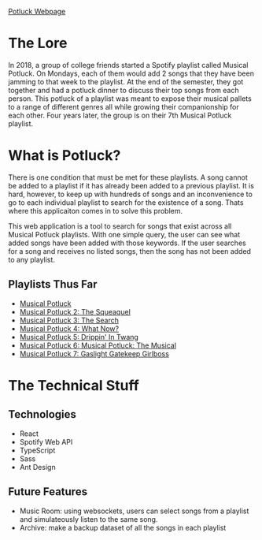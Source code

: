 [Potluck Webpage](https://nrenteria98.github.io/potluck/)

# The Lore
In 2018, a group of college friends started a Spotify playlist called Musical Potluck. On Mondays, each of them would add 2 songs that they have been jamming to that week to the playlist. At the end of the semester, they got together and had a potluck dinner to discuss their top songs from each person. This potluck of a playlist was meant to expose their musical pallets to a range of different genres all while growing their companionship for each other. Four years later, the group is on their 7th Musical Potluck playlist.

# What is Potluck?
There is one condition that must be met for these playlists. A song cannot be added to a playlist if it has already been added to a previous playlist. It is hard, however, to keep up with hundreds of songs and an inconvenience to go to each individual playlist to search for the existence of a song. Thats where this applicaiton comes in to solve this problem.

This web application is a tool to search for songs that exist across all Musical Potluck playlists. With one simple query, the user can see what added songs have been added with those keywords. If the user searches for a song and receives no listed songs, then the song has not been added to any playlist.

## Playlists Thus Far
- [Musical Potluck](https://open.spotify.com/playlist/1WVnOBghWI1cWJbSdKPQFB)
- [Musical Potluck 2: The Squeaquel](https://open.spotify.com/playlist/7J2fdxRz7TXJlxKTdT1HzT)
- [Musical Potluck 3: The Search](https://open.spotify.com/playlist/2HirbOELhh8RCEt2YusWCN)
- [Musical Potluck 4: What Now?](https://open.spotify.com/playlist/53tx1yiQp8J1dpv3AQLg6H)
- [Musical Potluck 5: Drippin' In Twang](https://open.spotify.com/playlist/3UOwzMPZL2oHDMMhbcVsPP)
- [Musical Potluck 6: Musical Potluck: The Musical](https://open.spotify.com/playlist/48nqhJrBNn8LDsy33IgPXG)
- [Musical Potluck 7: Gaslight Gatekeep Girlboss](https://open.spotify.com/playlist/28tVYCoZGeTD9EYcMzSsnR)

# The Technical Stuff
## Technologies
- React
- Spotify Web API
- TypeScript
- Sass
- Ant Design

## Future Features
- Music Room: using websockets, users can select songs from a playlist and simulateously listen to the same song.
- Archive: make a backup dataset of all the songs in each playlist
